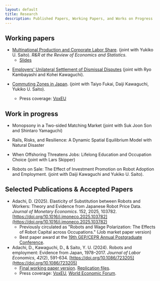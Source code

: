 ```yaml
---
layout: default
title: Research
description: Published Papers, Working Papers, and Works on Progress
---
```


## Working papers

- [Multinational Production and Corporate Labor Share](./assets/papers/multinational_thaiflood_latest.pdf). (joint with Yukiko U. Saito). *R&R at the Review of Economics and Statistics*. 
  - [Slides](./assets/papers/multinational_thaiflood_latest_slides.pdf)


<!--

<p align="justify">We study the role of multinational enterprises (MNEs) on the labor share in the source country. A unique natural experiment from the 2011 Thailand Floods, which forced Japanese-MNEs plants to halt operations, is employed. This foreign productivity shock leads to a relative decrease in domestic employment and fixed assets of the MNEs affected by the flood, with a stronger effect on the latter. We propose a heterogeneous firm GE model that features a production function with offshore factor inputs and an ``extensive margin hat algebra'' method to solve the model quantitatively without observing the cost savings of marginal offshorers. We estimate the elasticity of substitution between home labor and foreign inputs by relating the home and foreign factor demands to the flood shock. The estimated model indicates that foreign factor productivity growth increased capital demand in Japan more than labor demand, reducing the labor share in Japan by 2.26 percentage points from 1995-2007.</p>

-->

- [Employers' Unilateral Settlement of Dismissal Disputes](https://osf.io/preprints/socarxiv/89xgj_v3) (joint with Ryo Kambayashi and Kohei Kawaguchi).

- [Commuting Zones in Japan](./assets/papers/commuting_zones_rietidp.pdf). (joint with Taiyo Fukai, Daiji Kawaguchi, Yukiko U. Saito). 
  - Press coverage: [VoxEU](https://cepr.org/voxeu/columns/commuting-zones-japan)


<!--

<p align="justify">We construct commuting zones (CZs) in Japan using the inter-municipality commuting patterns observed in the 1980-2015 Population Census. We employ the hierarchical agglomerative clustering method adopted by Tolbert and Sizer (1996), who defined the standard CZs in the US. As a result, for example, in 2015, from 1,736 municipalities, we construct 265 CZs that are mutually exclusive and collectively exhaustive. We discuss the properties of economic variables within and across the CZs and find that CZs are feasible to capture the heterogeneity that exists across labor markets.</p>

-->

## Work in progress

- Monopsony in a Two-sided Matching Market (joint with Suk Joon Son and Shintaro Yamaguchi)



- Rails, Risks, and Resilience: A Dynamic Spatial Equilibrium Model with Natural Disaster

<!--

<p align="justify">Local natural disasters can affect the entire spatial economy through direct effects and spillovers, yet this has not been explicitly considered in spatial equilibrium models. This study constructs a dynamic stochastic spatial economic model that explicitly incorporates natural disaster risk and analyzes how the interdependence between aggregate uncertainty and spatial frictions affects labor distribution and welfare. By adopting a formulation where a single Poisson shock representing natural disasters affects both productivity decline and changes in transportation costs, we simplify the dependence of economic variables on disasters and enable analysis of its approximate solution using the master equation approach. We apply the model to Japan's Tokai Trough earthquake risk and the Linear Chuo Shinkansen project to quantify the economic value of transportation infrastructure redundancy under disaster risk. Simulation results show that disaster risk affects short-term and long-term spatial equilibria differently, suggesting that traditional cost-benefit analyses that do not consider disaster risk may misvalue the long-term value of transportation infrastructure. This framework provides policymakers with a new perspective for evaluating transportation infrastructure investments in the presence of natural disaster risk.</p>

-->

- When Offshoring Threatens Jobs: Lifelong Education and Occupation Choice (joint with Lars Skipper)

<!--

<p align="justify">The offshoring of manufacturing jobs has replaced low-skilled workers who often lack the relevant skills to transition to new occupations. Using Danish adult education and employer-employee data, we study how adult vocational training influences occupational choice and mitigates labor demand shocks. Despite low participation rates in training programs, we show that manufacturing workers trained in business services (BS) programs have a 0.9-3.1 percentage point higher probability of transitioning to BS occupations using dynamic difference-in-difference analysis. We then propose and estimate a life-cycle model of occupation and program choice that yields a nested logit conditional choice probability. The program take-up elasticity is lower than the occupation choice elasticity, suggesting that individuals are insensitive to the monetary value of the programs. A counterfactual wage subsidy policy tied to participation in BS-related programs supports transitions from manufacturing to BS occupations and reduces the share of low-skilled individuals leaving the labor force especially at older ages, demonstrating the potential for a resilient labor market.</p>

-->

- Robots on Sale: The Effect of Investment Promotion on Robot Adoption and Employment. (joint with Daiji Kawaguchi and Yukiko U. Saito).

<!--

<p align="justify">We study the role of an investment promotion policy in adopting industrial robots and firm performances, notably employment. Combining the policy variation in the Tax Credit for Promoting Productivity-Enhancing Equipment Investment (TC-PPEI) in Japan and a newly collected Japanese firm-level longitudinal data on robot adoption, we find that the firms eligible for the TC-PPEI increased the adoption of robots. Our event-study analysis reveals that when firms adopt robots, they do not decrease the total number of workers but significantly increase it after 1-3 years of adoption event as well as sales. Our results suggest that adopting robots can be employment creating instead of destroying at the firm level.</p>

-->

## Selected Publications & Accepted Papers

- Adachi, D. (2025). Elasticity of Substitution between Robots and Workers: Theory and Evidence from Japanese Robot Price Data.  *Journal of Monetary Economics*. 152, 2025, 103782. [https://doi.org/10.1016/j.jmoneco.2025.103782](https://doi.org/10.1016/j.jmoneco.2025.103782)
  - Previously circulated as "Robots and Wage Polarization: The Effects of Robot Capital across Occupations." (Job market paper version)
  - Best paper award at the [19th GEP/CEPR Annual Postgraduate Conference](https://www.nottingham.ac.uk/gep/news-events/conferences/2020-21/postgrad-conference-2021.aspx).
- Adachi, D., Kawaguchi, D., & Saito, Y. U. (2024). Robots and employment: Evidence from Japan, 1978–2017. *Journal of Labor Economics*, *42*(2), 591-634. [https://doi.org/10.1086/723205](https://doi.org/10.1086/723205)
  - [Final working paper version](./assets/papers/robot_japan_latest.pdf). [Replication files](https://github.com/daisukeadachi/aks_robots).
  - Press coverage: [VoxEU](https://voxeu.org/article/robots-and-employment-evidence-japan), [World Economic Forum](https://www.weforum.org/agenda/2021/02/robots-artificial-intelligence-japan/). 


<!--

<p align="justify">This paper studies the relationship between industrial robots and employment in Japan based on a unique dataset that allows us to calculate the unit price of robots. Our model combines standard factor demand theory with a recent task-based approach to derive a simple estimation equation between robot prices and employment, and our identification strategy leverages heterogeneous applications of robots across industries and heterogeneous price changes across applications. We find that the decline in robot prices increased both the number of robots and employment by raising the productivity and production scale of robot-adopting industries.</p>

- [Adverse Selection and Moral Hazard in Corporate Insurance Markets: Evidence from the 2011 Thailand Floods](https://authors.elsevier.com/sd/article/S0167268122004371). (with Hiroyuki Nakata, Yasuyuki Sawada, and Kunio Sekiguchi). *Journal of Economic Behavior & Organization*, 2023, 205, 376-386. [Final working paper version](./assets/papers/Thai_insurance 221021.pdf).

<p align="justify">This paper is the first empirical study on adverse selection and moral hazard in the corporate disaster insurance market. By constructing and examining a unique plant-level panel dataset on the 2011 Thailand floods, we overcome the general lack of data that has previously prevented a systematic study on the issue. By exploiting unexpected, large losses caused by a severe disaster, we find evidence of adverse selection for both property and business interruption insurance. Moral hazard, measured by impacts on recovery efforts, is also found for both types of insurance, albeit more salient effects for business interruption insurance.</p>

-->
